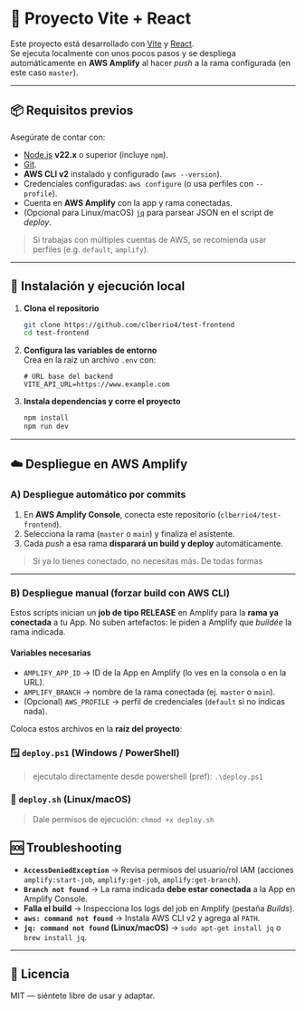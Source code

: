 # 🚀 Proyecto Vite + React

Este proyecto está desarrollado con [Vite](https://vitejs.dev/) y [React](https://react.dev/).  
Se ejecuta localmente con unos pocos pasos y se despliega automáticamente en **AWS Amplify** al hacer *push* a la rama configurada (en este caso `master`).

---

## 📦 Requisitos previos

Asegúrate de contar con:

- [Node.js](https://nodejs.org/) **v22.x** o superior (incluye `npm`).
- [Git](https://git-scm.com/).
- **AWS CLI v2** instalado y configurado (`aws --version`).
- Credenciales configuradas: `aws configure` (o usa perfiles con `--profile`).
- Cuenta en **AWS Amplify** con la app y rama conectadas.
- (Opcional para Linux/macOS) [`jq`](https://stedolan.github.io/jq/) para parsear JSON en el script de *deploy*.

> Si trabajas con múltiples cuentas de AWS, se recomienda usar perfiles (e.g. `default`, `amplify`).

---

## 🔧 Instalación y ejecución local

1. **Clona el repositorio**
   ```bash
   git clone https://github.com/clberrio4/test-frontend
   cd test-frontend
   ```

2. **Configura las variables de entorno**  
   Crea en la raíz un archivo `.env` con:
   ```env
   # URL base del backend
   VITE_API_URL=https://www.example.com
   ```

3. **Instala dependencias y corre el proyecto**
   ```bash
   npm install
   npm run dev
   ```

---

## ☁️ Despliegue en AWS Amplify

### A) Despliegue **automático** por commits
1. En **AWS Amplify Console**, conecta este repositorio (`clberrio4/test-frontend`).  
2. Selecciona la rama (`master` o `main`) y finaliza el asistente.  
3. Cada *push* a esa rama **disparará un build y deploy** automáticamente.

> Si ya lo tienes conectado, no necesitas más. De todas formas

---

### B) Despliegue **manual** (forzar build con AWS CLI)

Estos scripts inician un **job de tipo RELEASE** en Amplify para la **rama ya conectada** a tu App. No suben artefactos: le piden a Amplify que *buildée* la rama indicada.

#### Variables necesarias

- `AMPLIFY_APP_ID` → ID de la App en Amplify (lo ves en la consola o en la URL).
- `AMPLIFY_BRANCH` → nombre de la rama conectada (ej. `master` o `main`).
- (Opcional) `AWS_PROFILE` → perfil de credenciales (`default` si no indicas nada).

Coloca estos archivos en la **raíz del proyecto**:

### 🪟 `deploy.ps1` (Windows / PowerShell)
> ejecutalo directamente desde powershell (pref): `.\deploy.ps1`

### 🐧 `deploy.sh` (Linux/macOS)

> Dale permisos de ejecución: `chmod +x deploy.sh`

## 🆘 Troubleshooting

- **`AccessDeniedException`** → Revisa permisos del usuario/rol IAM (acciones `amplify:start-job`, `amplify:get-job`, `amplify:get-branch`).  
- **`Branch not found`** → La rama indicada **debe estar conectada** a la App en Amplify Console.  
- **Falla el build** → Inspecciona los logs del job en Amplify (pestaña *Builds*).  
- **`aws: command not found`** → Instala AWS CLI v2 y agrega al `PATH`.  
- **`jq: command not found` (Linux/macOS)** → `sudo apt-get install jq` o `brew install jq`.

---

## 📄 Licencia

MIT — siéntete libre de usar y adaptar.
